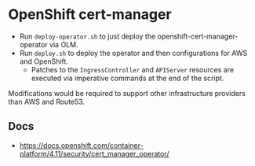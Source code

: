 # OpenShift cert-manager

- Run `deploy-operator.sh` to just deploy the openshift-cert-manager-operator via OLM.
- Run `deploy.sh` to deploy the operator and then configurations for AWS and OpenShift.
    - Patches to the `IngressController` and `APIServer` resources are executed via imperative commands at the end of the script.

Modifications would be required to support other infrastructure providers than AWS and Route53.

## Docs

- https://docs.openshift.com/container-platform/4.11/security/cert_manager_operator/